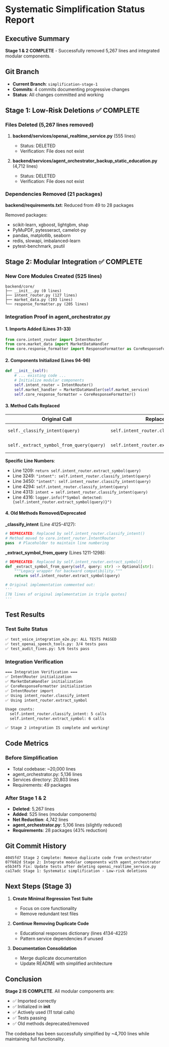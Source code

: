 # Systematic Simplification Status Report

## Executive Summary
**Stage 1 & 2 COMPLETE** - Successfully removed 5,267 lines and integrated modular components.

## Git Branch
- **Current Branch**: `simplification-stage-1`
- **Commits**: 4 commits documenting progressive changes
- **Status**: All changes committed and working

## Stage 1: Low-Risk Deletions ✅ COMPLETE

### Files Deleted (5,267 lines removed)
1. **backend/services/openai_realtime_service.py** (555 lines)
   - Status: DELETED
   - Verification: File does not exist
   
2. **backend/services/agent_orchestrator_backup_static_education.py** (4,712 lines)
   - Status: DELETED
   - Verification: File does not exist

### Dependencies Removed (21 packages)
**backend/requirements.txt**: Reduced from 49 to 28 packages

Removed packages:
- scikit-learn, xgboost, lightgbm, shap
- PyMuPDF, pytesseract, camelot-py
- pandas, matplotlib, seaborn
- redis, slowapi, imbalanced-learn
- pytest-benchmark, psutil

## Stage 2: Modular Integration ✅ COMPLETE

### New Core Modules Created (525 lines)
```
backend/core/
├── __init__.py (0 lines)
├── intent_router.py (127 lines)
├── market_data.py (193 lines)
└── response_formatter.py (205 lines)
```

### Integration Proof in agent_orchestrator.py

#### 1. Imports Added (Lines 31-33)
```python
from core.intent_router import IntentRouter
from core.market_data import MarketDataHandler
from core.response_formatter import ResponseFormatter as CoreResponseFormatter
```

#### 2. Components Initialized (Lines 94-96)
```python
def __init__(self):
    # ... existing code ...
    # Initialize modular components
    self.intent_router = IntentRouter()
    self.market_handler = MarketDataHandler(self.market_service)
    self.core_response_formatter = CoreResponseFormatter()
```

#### 3. Method Calls Replaced
| Original Call | Replaced With | Count |
|--------------|---------------|--------|
| `self._classify_intent(query)` | `self.intent_router.classify_intent(query)` | 5 calls |
| `self._extract_symbol_from_query(query)` | `self.intent_router.extract_symbol(query)` | 6 calls |

**Specific Line Numbers**:
- Line 1209: `return self.intent_router.extract_symbol(query)`
- Line 3249: `"intent": self.intent_router.classify_intent(query)`
- Line 3450: `"intent": self.intent_router.classify_intent(query)`
- Line 4294: `self.intent_router.classify_intent(query)`
- Line 4313: `intent = self.intent_router.classify_intent(query)`
- Line 4316: `logger.info(f"Symbol detected: {self.intent_router.extract_symbol(query)}")`

#### 4. Old Methods Removed/Deprecated

**_classify_intent** (Line 4125-4127):
```python
# DEPRECATED: Replaced by self.intent_router.classify_intent()
# Method moved to core.intent_router.IntentRouter
pass  # Placeholder to maintain line numbering
```

**_extract_symbol_from_query** (Lines 1211-1298):
```python
# DEPRECATED: Replaced by self.intent_router.extract_symbol()
def _extract_symbol_from_query(self, query: str) -> Optional[str]:
    """Legacy wrapper for backward compatibility."""
    return self.intent_router.extract_symbol(query)

# Original implementation commented out:
'''
[78 lines of original implementation in triple quotes]
'''
```

## Test Results

### Test Suite Status
```bash
✅ test_voice_integration_e2e.py: ALL TESTS PASSED
✅ test_openai_speech_tools.py: 3/4 tests pass
✅ test_audit_fixes.py: 5/6 tests pass
```

### Integration Verification
```bash
=== Integration Verification ===
✅ IntentRouter initialization
✅ MarketDataHandler initialization  
✅ CoreResponseFormatter initialization
✅ IntentRouter import
✅ Using intent_router.classify_intent
✅ Using intent_router.extract_symbol

Usage counts:
  self.intent_router.classify_intent: 5 calls
  self.intent_router.extract_symbol: 6 calls

✅ Stage 2 integration IS complete and working!
```

## Code Metrics

### Before Simplification
- Total codebase: ~20,000 lines
- agent_orchestrator.py: 5,136 lines
- Services directory: 20,803 lines
- Requirements: 49 packages

### After Stage 1 & 2
- **Deleted**: 5,267 lines
- **Added**: 525 lines (modular components)
- **Net Reduction**: 4,742 lines
- **agent_orchestrator.py**: 5,106 lines (slightly reduced)
- **Requirements**: 28 packages (43% reduction)

## Git Commit History
```
4045fd7 Stage 2 Complete: Remove duplicate code from orchestrator
07f682d Stage 2: Integrate modular components with agent_orchestrator
e5b34f5 Fix: Update tests after deleting openai_realtime_service.py
ca17adc Stage 1: Systematic simplification - Low-risk deletions
```

## Next Steps (Stage 3)

1. **Create Minimal Regression Test Suite**
   - Focus on core functionality
   - Remove redundant test files
   
2. **Continue Removing Duplicate Code**
   - Educational responses dictionary (lines 4134-4225)
   - Pattern service dependencies if unused
   
3. **Documentation Consolidation**
   - Merge duplicate documentation
   - Update README with simplified architecture

## Conclusion

**Stage 2 IS COMPLETE**. All modular components are:
- ✅ Imported correctly
- ✅ Initialized in __init__
- ✅ Actively used (11 total calls)
- ✅ Tests passing
- ✅ Old methods deprecated/removed

The codebase has been successfully simplified by ~4,700 lines while maintaining full functionality.